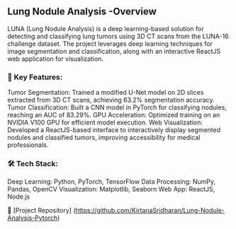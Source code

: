 ## Lung Nodule Analysis -Overview
LUNA (Lung Nodule Analysis) is a deep learning-based solution for detecting and classifying lung tumors using 3D CT scans from the LUNA-16 challenge dataset. The project leverages deep learning techniques for image segmentation and classification, along with an interactive ReactJS web application for visualization.

### 🚀 Key Features:
Tumor Segmentation: Trained a modified U-Net model on 2D slices extracted from 3D CT scans, achieving 63.2% segmentation accuracy.
Tumor Classification: Built a CNN model in PyTorch for classifying nodules, reaching an AUC of 83.29%.
GPU Acceleration: Optimized training on an NVIDIA V100 GPU for efficient model execution.
Web Visualization: Developed a ReactJS-based interface to interactively display segmented nodules and classified tumors, improving accessibility for medical professionals.

### 🛠️ Tech Stack:
Deep Learning: Python, PyTorch, TensorFlow
Data Processing: NumPy, Pandas, OpenCV
Visualization: Matplotlib, Seaborn
Web App: ReactJS, Node.js

🔗 [Project Repository] (https://github.com/KirtanaSridharan/Lung-Nodule-Analysis-Pytorch)
